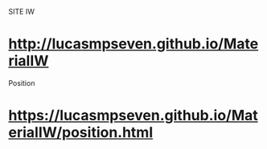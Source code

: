 
SITE IW
# http://lucasmpseven.github.io/MaterialIW

Position
# https://lucasmpseven.github.io/MaterialIW/position.html
